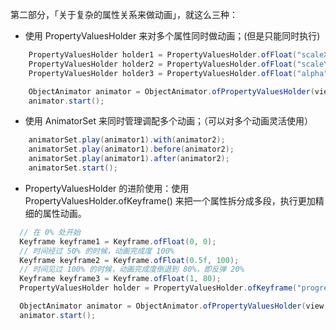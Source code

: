 第二部分，「关于复杂的属性关系来做动画」，就这么三种：

- 使用 PropertyValuesHolder 来对多个属性同时做动画；(但是只能同时执行)
```java
    PropertyValuesHolder holder1 = PropertyValuesHolder.ofFloat("scaleX", 1);  
    PropertyValuesHolder holder2 = PropertyValuesHolder.ofFloat("scaleY", 1);  
    PropertyValuesHolder holder3 = PropertyValuesHolder.ofFloat("alpha", 1);

    ObjectAnimator animator = ObjectAnimator.ofPropertyValuesHolder(view, holder1, holder2, holder3)  
    animator.start(); 

```

- 使用 AnimatorSet 来同时管理调配多个动画；（可以对多个动画灵活使用）
```java
    animatorSet.play(animator1).with(animator2);  
    animatorSet.play(animator1).before(animator2);  
    animatorSet.play(animator1).after(animator2);  
    animatorSet.start();
```
- PropertyValuesHolder 的进阶使用：使用 PropertyValuesHolder.ofKeyframe() 来把一个属性拆分成多段，执行更加精细的属性动画。
```java
  // 在 0% 处开始
  Keyframe keyframe1 = Keyframe.ofFloat(0, 0);  
  // 时间经过 50% 的时候，动画完成度 100%
  Keyframe keyframe2 = Keyframe.ofFloat(0.5f, 100);  
  // 时间见过 100% 的时候，动画完成度倒退到 80%，即反弹 20%
  Keyframe keyframe3 = Keyframe.ofFloat(1, 80);  
  PropertyValuesHolder holder = PropertyValuesHolder.ofKeyframe("progress", keyframe1, keyframe2, keyframe3);

  ObjectAnimator animator = ObjectAnimator.ofPropertyValuesHolder(view, holder);  
  animator.start(); 
```
